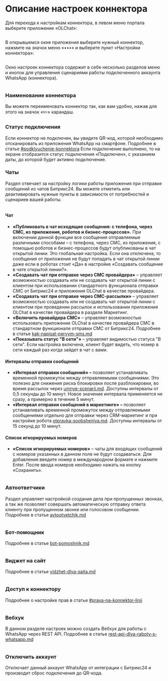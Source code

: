 # Описание настроек коннектора

Для перехода к настройкам коннектора, в левом меню портала выберите приложение «OLChat»:

<figure><img src="../../.gitbook/assets/image (1106).png" alt=""><figcaption></figcaption></figure>

В открывшемся окне приложения выберите нужный коннектор, нажмите на значок меню «•••» и выберите пункт «Настройки коннектора»:

<figure><img src="../../.gitbook/assets/image (1107).png" alt=""><figcaption></figcaption></figure>

Окно настроек коннектора содержит в себе несколько разделов меню и кнопок для управления сценариями работы подключенного аккаунта WhatsApp (коннектора).

<figure><img src="../../.gitbook/assets/image (19).png" alt=""><figcaption></figcaption></figure>

### **Наименование коннектора**

Вы можете переименовать коннектор так, как вам удобно, нажав для этого на значок «✏️» карандаш.

### **Статус подключения**

Если коннектор не подключен, вы увидите QR-код, которой необходимо отсканировать из приложения WhatsApp на смартфоне. Подробнее в статье [#podklyuchenie-konnektora](../podklyuchenie-konnektora.md#podklyuchenie-konnektora "mention") Если подключение выполнено, то на экране отобразится статус подключения «Подключен», с указанием даты, до которой будет активно подключение.

### Чаты

Раздел отвечает за настройку логики работы приложения при отправке сообщений из чатов Битрикс24. Вы можете отметить или деактивировать нужные пункты в зависимости от потребностей и сценариев вашей работы.

<figure><img src="../../.gitbook/assets/image (20).png" alt=""><figcaption></figcaption></figure>

#### Чат

* **«Публиковать в чат исходящие сообщения: с телефона, через СМС, из приложения, роботов и бизнес-процессов».** При включении данной функции все сообщения отправляемые различными способами – с телефона, через СМС, из приложения, с помощью роботов и бизнес-процессов будут опубликованы в чат открытой линии. Это глобальная настройка. Если она отключена, то сообщения от приложения не будут попадать в чат открытой линии даже если в роботах стоит «Да» в настройке «Создавать сообщение в чате открытой линии?».
* **«Создавать чат при отправке через СМС провайдера»** – управляет возможностью создавать или не создавать чат открытой линии с клиентом при использовании стандартного функционала отправки СМС от Битрикс24 и приложения OLChat в качестве провайдера.
* **«Создавать чат при отправке через СМС-рассылки»** – управляет возможностью создавать или не создавать чат открытой линии с клиентом при проведении рассылок и использовании приложения OLChat в качестве провайдера в разделе Маркетинг.
* **«Включить провайдера СМС»** – управляет возможностью использовать приложение OLChat в качестве провайдера СМС в стандартном функционале отправки СМС от Битрикс24. Подробнее в статье [kak-napisat-pervym-sms.md](../../ispolzovanie/poluchenie-i-otpravka-soobshenii/kak-napisat-pervym-sms.md "mention")
* **«Показывать статус "В сети"»** – управляет видимостью статуса "В сети". Если настройка включена, клиент будет видеть, что номер в сети каждый раз когда зайдет в чат с вами.

#### Интервалы отправки сообщений

* **«Интервал отправки сообщений» –** позволяет устанавливать временной промежуток между отправляемыми сообщениями. Это полезно для снижения риска блокировки после разблокировки, во время рассылок через [umnye-scenarii.md](../../roboty-i-aktiviti/umnye-scenarii.md "mention"). Доступны интервалы от 0,5 секунды до 10 минут. Новое значение интервала применяется не сразу, а примерно в течение 5 минут.
* **«Интервал отправки сообщений в маркетинге» –** позволяет устанавливать временной промежуток между отправляемыми сообщениями отдельно для отправки через CRM-маркетинг и при настройке робота [otpravka-soobsheniya.md](../../roboty-i-aktiviti/roboty/otpravka-soobsheniya.md "mention"). Доступны интервалы от 15 секунд до 10 минут.

#### Список игнорируемых номеров

* **«Список игнорируемых номеров»** – чаты для входящих сообщений с номеров указанных в данном поле не будут создаваться. Для добавления введите номер в международном формате и нажмите Enter. После ввода номеров необходимо нажать на кнопку «Сохранить».

<figure><img src="../../.gitbook/assets/image (21).png" alt=""><figcaption></figcaption></figure>

### Автоответчики

Раздел управляет настройкой создания дела при пропущенных звонках, а так же позволяет совершать автоматическую отправку ответа клиенту при пропущенном звонке или голосовом сообщении. Подробнее в статье [avtootvetchik.md](../../avtootvetchik.md "mention")

<figure><img src="../../.gitbook/assets/image (22).png" alt=""><figcaption></figcaption></figure>

### Бот-помощник

Подробнее в статье [bot-pomoshnik.md](../../bot-pomoshnik.md "mention")

<figure><img src="../../.gitbook/assets/image (23).png" alt=""><figcaption></figcaption></figure>

### **Виджет на сайт**

Подробнее в статье [vidzhet-dlya-saita.md](../../vidzhet-dlya-saita.md "mention")

<figure><img src="../../.gitbook/assets/image (24).png" alt=""><figcaption></figcaption></figure>

### **Доступ к коннектору**

Подробнее  о настройке прав в статье [#prava-na-konnektor-linii](../nastroika-prav-dlya-raboty-s-prilozheniem-olchat.md#prava-na-konnektor-linii "mention")

<figure><img src="../../.gitbook/assets/image (25).png" alt=""><figcaption></figcaption></figure>

### Вебхук

В данном разделе настроек можно создать Вебхук для работы с WhatsApp через REST API. Подробнее в статье [rest-api-dlya-raboty-s-whatsapp.md](../../ispolzovanie/rest-api-dlya-raboty-s-whatsapp.md "mention")

<figure><img src="../../.gitbook/assets/image (26).png" alt=""><figcaption></figcaption></figure>

### Отключить аккаунт

Отключает данный аккаунт WhatsApp от интеграции с Битрикс24 и производит сброс подключения до QR-кода.
